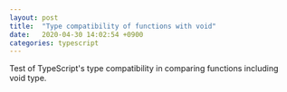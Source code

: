 ```yaml
---
layout: post
title:  "Type compatibility of functions with void"
date:   2020-04-30 14:02:54 +0900
categories: typescript
---
```

Test of TypeScript's type compatibility in comparing functions including void type.

<script src="https://gist-it.appspot.com/https://github.com/canal874/shibungi-tstest-voidtype/raw/master/function_compare01.ts?slice=5:"></script>

<script src="https://gist-it.appspot.com/https://github.com/canal874/shibungi-tstest-voidtype/raw/master/function_compare02.ts?slice=5:"></script>

<script src="https://gist-it.appspot.com/https://github.com/canal874/shibungi-tstest-voidtype/raw/master/function_compare_ex.ts?slice=5:"></script>

